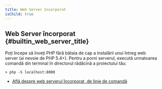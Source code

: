 ```yaml
---
title: Web Server încorporat
isChild: true
---
```


## Web Server încorporat {#builtin_web_server_title}

Poți începe să înveți PHP fără bătaia de cap a instalării unui întreg web server
(ai nevoie de PHP 5.4+). Pentru a porni serverul, execută urmatoarea comandă
din terminal în directorul rădăcină a proiectului tău:

    > php -S localhost:8000

* [Află despre web serverul încorporat, de linie de comandă][cli-server]

[cli-server]: http://www.php.net/manual/ro/features.commandline.webserver.php
